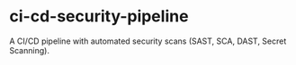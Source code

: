 # ci-cd-security-pipeline
A CI/CD pipeline with automated security scans (SAST, SCA, DAST, Secret Scanning).
